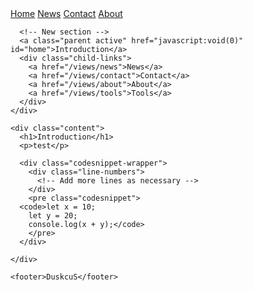 <html>
  <head>
    <link rel="stylesheet" type="text/css" href="/css/app.css">
    <link rel="stylesheet" type="text/css" href="/css/responsive.css">
    <meta name="viewport" content="width=device-width, initial-scale=1.0">
  </head>

  <body>

  <div class="sidebar">
    <!-- New section -->
    <a href="/">Home</a>
    <a href="/views/news">News</a>
    <a href="/views/contact">Contact</a>
    <a href="/views/about">About</a>

      <!-- New section -->
      <a class="parent active" href="javascript:void(0)" id="home">Introduction</a>
      <div class="child-links">
        <a href="/views/news">News</a>
        <a href="/views/contact">Contact</a>
        <a href="/views/about">About</a>
        <a href="/views/tools">Tools</a>
      </div>
    </div>
    
    <div class="content">
      <h1>Introduction</h1>
      <p>test</p>

      <div class="codesnippet-wrapper">
        <div class="line-numbers">
          <!-- Add more lines as necessary -->
        </div>
        <pre class="codesnippet">
      <code>let x = 10;
        let y = 20;
        console.log(x + y);</code>
        </pre>
      </div>
      
    </div>

    <footer>DuskcuS</footer>

<script src="/js/app.js"></script>

  </body>
</html>
